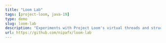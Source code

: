 ```yaml
---
title: "Loom Lab"
tags: [project-loom, java-19]
type: demo
slug: loom-lab
description: "Experiments with Project Loom's virtual threads and structured concurrency"
url: https://github.com/nipafx/loom-lab
---
```

